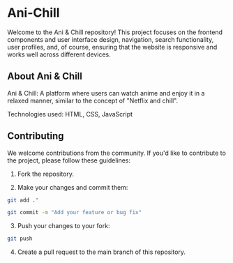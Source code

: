 # Ani-Chill

Welcome to the Ani & Chill repository! This project focuses on the frontend components and user interface design, navigation, search functionality, user profiles, and, of course, ensuring that the website is responsive and works well across different devices.

## About Ani & Chill

Ani & Chill: A platform where users can watch anime and enjoy it in a relaxed manner, similar to the concept of "Netflix and chill".

Technologies used: HTML, CSS, JavaScript

## Contributing
We welcome contributions from the community. If you'd like to contribute to the project, please follow these guidelines:

1. Fork the repository.

2. Make your changes and commit them:
```bash
git add ."
```
```bash
git commit -m "Add your feature or bug fix"
```

3. Push your changes to your fork:
```bash
git push
```

4. Create a pull request to the main branch of this repository.